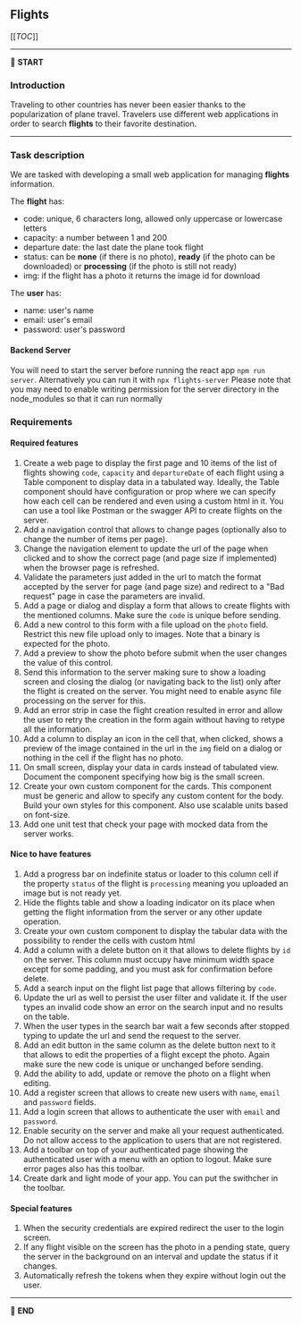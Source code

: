 ## Flights

[[_TOC_]]

---

:scroll: **START**


### Introduction

Traveling to other countries has never been easier thanks to the popularization of plane travel.
Travelers use different web applications in order to search **flights** to their favorite destination.

---

### Task description

We are tasked with developing a small web application for managing **flights** information.

The **flight** has:
- code: unique, 6 characters long, allowed only uppercase or lowercase letters
- capacity: a number between 1 and 200
- departure date: the last date the plane took flight
- status: can be **none** (if there is no photo), **ready** (if the photo can be downloaded) or **processing** (if the photo is still not ready)
- img: if the flight has a photo it returns the image id for download

The **user** has:
- name: user's name
- email: user's email 
- password: user's password 

#### Backend Server

You will need to start the server before running the react app `npm run server`. Alternatively you can run it with `npx flights-server`
Please note that you may need to enable writing permission for the server directory in the node_modules so that it can run normally


### Requirements

#### Required features

1. Create a web page to display the first page and 10 items of the list of flights showing `code`, `capacity` and `departureDate` of each flight using a Table component to display data in a tabulated way. Ideally, the Table component should have configuration or prop where we can specify how each cell can be rendered and even using a custom html in it. You can use a tool like Postman or the swagger API to create flights on the server.
2. Add a navigation control that allows to change pages (optionally also to change the number of items per page).
3. Change the navigation element to update the url of the page when clicked and to show the correct page (and page size if implemented) when the browser page is refreshed.
4. Validate the parameters just added in the url to match the format accepted by the server for page (and page size) and redirect to a "Bad request" page in case the parameters are invalid.
5. Add a page or dialog and display a form that allows to create flights with the mentioned columns. Make sure the `code` is unique before sending.
6. Add a new control to this form with a file upload on the `photo` field. Restrict this new file upload only to images. Note that a binary is expected for the photo.
7. Add a preview to show the photo before submit when the user changes the value of this control.
8. Send this information to the server making sure to show a loading screen and closing the dialog (or navigating back to the list) only after the flight is created on the server. You might need to enable async file processing on the server for this.
9. Add an error strip in case the flight creation resulted in error and allow the user to retry the creation in the form again without having to retype all the information.
10. Add a column to display an icon in the cell that, when clicked, shows a preview of the image contained in the url in the `img` field on a dialog or nothing in the cell if the flight has no photo.
11. On small screen, display your data in cards instead of tabulated view. Document the component specifying how big is the small screen.
12. Create your own custom component for the cards. This component must be generic and allow to specify any custom content for the body. Build your own styles for this component. Also use scalable units based on font-size.
13. Add one unit test that check your page with mocked data from the server works.

#### Nice to have features

1. Add a progress bar on indefinite status or loader to this column cell if the property `status` of the flight is `processing` meaning you uploaded an image but is not ready yet.
2. Hide the flights table and show a loading indicator on its place when getting the flight information from the server or any other update operation.
3. Create your own custom component to display the tabular data with the possibility to render the cells with custom html
4. Add a column with a delete button on it that allows to delete flights by `id` on the server. This column must occupy have minimum width space except for some padding, and you must ask for confirmation before delete.
5. Add a search input on the flight list page that allows filtering by `code`.
6. Update the url as well to persist the user filter and validate it. If the user types an invalid code show an error on the search input and no results on the table.
7. When the user types in the search bar wait a few seconds after stopped typing to update the url and send the request to the server.
8. Add an edit button in the same column as the delete button next to it that allows to edit the properties of a flight except the photo. Again make sure the new code is unique or unchanged before sending.
9. Add the ability to add, update or remove the photo on a flight when editing.
10. Add a register screen that allows to create new users with `name`, `email` and `password` fields.
11. Add a login screen that allows to authenticate the user with `email` and `password`.
12. Enable security on the server and make all your request authenticated. Do not allow access to the application to users that are not registered.
13. Add a toolbar on top of your authenticated page showing the authenticated user with a menu with an option to logout. Make sure error pages also has this toolbar.
14. Create dark and light mode of your app. You can put the swithcher in the toolbar.


#### Special features

1. When the security credentials are expired redirect the user to the login screen.
2. If any flight visible on the screen has the photo in a pending state, query the server in the background on an interval and update the status if it changes.
3. Automatically refresh the tokens when they expire without login out the user.

---
:scroll: **END**
